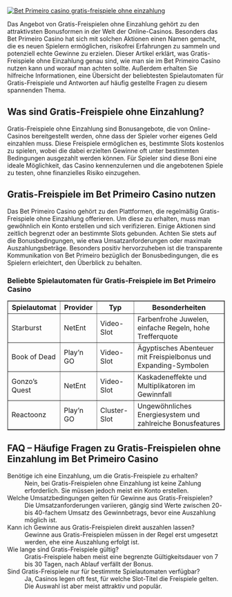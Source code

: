 [![Bet Primeiro casino gratis-freispiele ohne einzahlung](https://123-caf.pages.dev/gitsignup.png)](https://vrmoo.ru/Bt82HjjY)

<p>Das Angebot von Gratis-Freispielen ohne Einzahlung gehört zu den attraktivsten Bonusformen in der Welt der Online-Casinos. Besonders das Bet Primeiro Casino hat sich mit solchen Aktionen einen Namen gemacht, die es neuen Spielern ermöglichen, risikofrei Erfahrungen zu sammeln und potenziell echte Gewinne zu erzielen. Dieser Artikel erklärt, was Gratis-Freispiele ohne Einzahlung genau sind, wie man sie im Bet Primeiro Casino nutzen kann und worauf man achten sollte. Außerdem erhalten Sie hilfreiche Informationen, eine Übersicht der beliebtesten Spielautomaten für Gratis-Freispiele und Antworten auf häufig gestellte Fragen zu diesem spannenden Thema.</p>  <h2>Was sind Gratis-Freispiele ohne Einzahlung?</h2> <p>Gratis-Freispiele ohne Einzahlung sind Bonusangebote, die von Online-Casinos bereitgestellt werden, ohne dass der Spieler vorher eigenes Geld einzahlen muss. Diese Freispiele ermöglichen es, bestimmte Slots kostenlos zu spielen, wobei die dabei erzielten Gewinne oft unter bestimmten Bedingungen ausgezahlt werden können. Für Spieler sind diese Boni eine ideale Möglichkeit, das Casino kennenzulernen und die angebotenen Spiele zu testen, ohne finanzielles Risiko einzugehen.</p>  <h2>Gratis-Freispiele im Bet Primeiro Casino nutzen</h2> <p>Das Bet Primeiro Casino gehört zu den Plattformen, die regelmäßig Gratis-Freispiele ohne Einzahlung offerieren. Um diese zu erhalten, muss man gewöhnlich ein Konto erstellen und sich verifizieren. Einige Aktionen sind zeitlich begrenzt oder an bestimmte Slots gebunden. Achten Sie stets auf die Bonusbedingungen, wie etwa Umsatzanforderungen oder maximale Auszahlungsbeträge. Besonders positiv hervorzuheben ist die transparente Kommunikation von Bet Primeiro bezüglich der Bonusbedingungen, die es Spielern erleichtert, den Überblick zu behalten.</p>  <h3>Beliebte Spielautomaten für Gratis-Freispiele im Bet Primeiro Casino</h3> <table border="1" cellpadding="5" cellspacing="0">   <thead>     <tr>       <th>Spielautomat</th>       <th>Provider</th>       <th>Typ</th>       <th>Besonderheiten</th>     </tr>   </thead>   <tbody>     <tr>       <td>Starburst</td>       <td>NetEnt</td>       <td>Video-Slot</td>       <td>Farbenfrohe Juwelen, einfache Regeln, hohe Trefferquote</td>     </tr>     <tr>       <td>Book of Dead</td>       <td>Play’n GO</td>       <td>Video-Slot</td>       <td>Ägyptisches Abenteuer mit Freispielbonus und Expanding-Symbolen</td>     </tr>     <tr>       <td>Gonzo’s Quest</td>       <td>NetEnt</td>       <td>Video-Slot</td>       <td>Kaskadeneffekte und Multiplikatoren im Gewinnfall</td>     </tr>     <tr>       <td>Reactoonz</td>       <td>Play’n GO</td>       <td>Cluster-Slot</td>       <td>Ungewöhnliches Energiesystem und zahlreiche Bonusfeatures</td>     </tr>   </tbody> </table>  <h2>FAQ – Häufige Fragen zu Gratis-Freispielen ohne Einzahlung im Bet Primeiro Casino</h2> <dl>   <dt>Benötige ich eine Einzahlung, um die Gratis-Freispiele zu erhalten?</dt>   <dd>Nein, bei Gratis-Freispielen ohne Einzahlung ist keine Zahlung erforderlich. Sie müssen jedoch meist ein Konto erstellen.</dd>      <dt>Welche Umsatzbedingungen gelten für Gewinne aus Gratis-Freispielen?</dt>   <dd>Die Umsatzanforderungen variieren, gängig sind Werte zwischen 20- bis 40-fachem Umsatz des Gewinnbetrags, bevor eine Auszahlung möglich ist.</dd>      <dt>Kann ich Gewinne aus Gratis-Freispielen direkt auszahlen lassen?</dt>   <dd>Gewinne aus Gratis-Freispielen müssen in der Regel erst umgesetzt werden, ehe eine Auszahlung erfolgt ist.</dd>      <dt>Wie lange sind Gratis-Freispiele gültig?</dt>   <dd>Gratis-Freispiele haben meist eine begrenzte Gültigkeitsdauer von 7 bis 30 Tagen, nach Ablauf verfällt der Bonus.</dd>      <dt>Sind Gratis-Freispiele nur für bestimmte Spielautomaten verfügbar?</dt>   <dd>Ja, Casinos legen oft fest, für welche Slot-Titel die Freispiele gelten. Die Auswahl ist aber meist attraktiv und populär.</dd> </dl>